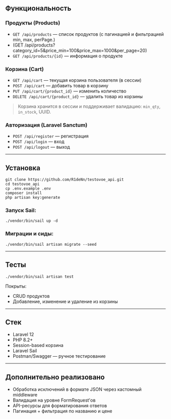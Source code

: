 
## Функциональность

### Продукты (Products)
- `GET /api/products` — список продуктов (с пагинацией и фильтрацией min, max, perPage.)
- (GET /api/products?category_id=5&price_min=100&price_max=1000&per_page=20)
- `GET /api/products/{id}` — информация о продукте

### Корзина (Cart)
- `GET /api/cart` — текущая корзина пользователя (в сессии)
- `POST /api/cart` — добавить товар в корзину
- `PUT /api/cart/{product_id}` — изменить количество
- `DELETE /api/cart/{product_id}` — удалить товар из корзины

> Корзина хранится в сессии и поддерживает валидацию: `min_qty`, `in_stock`, UUID.

### Авторизация (Laravel Sanctum)
- `POST /api/register` — регистрация
- `POST /api/login` — вход
- `POST /api/logout` — выход

---

## Установка

```
git clone https://github.com/R1deNn/testovoe_api.git
cd testovoe_api
cp .env.example .env
composer install
php artisan key:generate
```

### Запуск Sail:
```
./vendor/bin/sail up -d
```

### Миграции и сиды:
```
./vendor/bin/sail artisan migrate --seed
```

---

## Тесты

```
./vendor/bin/sail artisan test
```

Покрыты:
- CRUD продуктов
- Добавление, изменение и удаление из корзины

---

## Стек

- Laravel 12
- PHP 8.2+
- Session-based корзина
- Laravel Sail
- Postman/Swagger — ручное тестирование

---

## Дополнительно реализовано

- Обработка исключений в формате JSON через кастомный middleware
- Валидация на уровне FormRequest'ов
- API-ресурсы для форматирования ответов
- Пагинация + фильтрация по названию и цене

